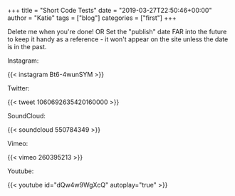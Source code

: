 +++
title = "Short Code Tests"
date = "2019-03-27T22:50:46+00:00"
author = "Katie"
tags = ["blog"]
categories = ["first"]
+++

Delete me when you're done! OR Set the "publish" date FAR into the future to keep it handy as a reference - it won't appear on the site unless the date is in the past.

<!--more-->

Instagram:

{{< instagram Bt6-4wunSYM >}}

Twitter:

{{< tweet 1060692635420160000 >}}

SoundCloud:

{{< soundcloud 550784349 >}}

Vimeo:

{{< vimeo 260395213 >}}

Youtube:

{{< youtube id="dQw4w9WgXcQ" autoplay="true" >}}